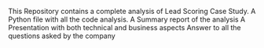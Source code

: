 This Repository contains a complete analysis of Lead Scoring Case Study. 
A Python file with all the code analysis.
A Summary report of the analysis
A Presentation with both technical and business aspects
Answer to all the questions asked by the company
